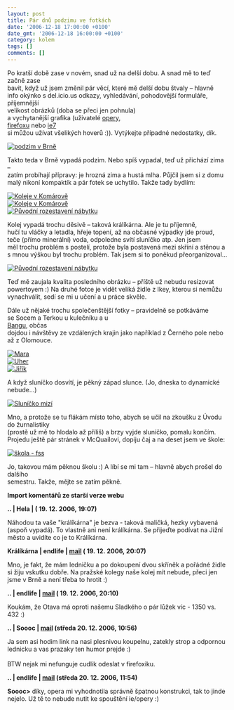 ```yaml
---
layout: post
title: Pár dnů podzimu ve fotkách
date: '2006-12-18 17:00:00 +0100'
date_gmt: '2006-12-18 16:00:00 +0100'
category: kolem
tags: []
comments: []
---
```

<p class="odsazeny">Po kratší době zase v novém, snad už na delší dobu. A&nbsp;snad mě to teď začně zase<br />
bavit, když už jsem změnil pár věcí, které mě delší dobu štvaly &ndash; hlavně<br />
info okýnko s del.icio.us odkazy, vyhledávání, pohodovější formuláře, příjemnější<br />
velikost obrázků (doba se přeci jen pohnula)<br />
a vychytanější grafika (uživatelé <a href="http://opera.com">opery</a>,<br />
<a href="http://firefox.czilla.cz/">firefoxu</a> nebo <a href="http://www.microsoft.com/windows/ie/">ie7</a><br />
si můžou užívat všelikých hoverů :)). Vytýkejte případné nedostatky, dík.</p>
<div >
<a href="%base_url%/assets/old-images/podzim2.jpg"><img alt="podzim v Brně" src="%base_url%/assets/old-images/podzim2.jpg"></a>
</div>
<p>Takto teda v Brně vypadá podzim. Nebo spíš vypadal, teď už přichází zima &ndash;<br />
zatím probíhají přípravy: je hrozná zima a hustá mlha. Půjčil jsem si z domu<br />
malý nikoní kompaktík a pár fotek se uchytilo. Takže tady bydlím:</p>
<div >
<a href="%base_url%/assets/old-images/komarov.jpg"><img alt="Koleje v Komárově" src="%base_url%/assets/old-images/komarov.jpg"></a><br />
<a href="%base_url%/assets/old-images/kolejni-chodba.jpg"><img alt="Koleje v Komárově" src="%base_url%/assets/old-images/kolejni-chodba.jpg"></a><br />
<a href="%base_url%/assets/old-images/kolej-puvodni.jpg"><img alt="Původní rozestavení nábytku" src="%base_url%/assets/old-images/kolej-puvodni.jpg"></a>
</div>
<p>Kolej vypadá trochu děsivě &ndash; taková králíkárna. Ale je tu příjemně,<br />
hučí tu vláčky a letadla, hřeje topení, až na občasné výpadky jde proud,<br />
teče (přímo minerální) voda, odpoledne svítí sluníčko atp. Jen jsem<br />
měl trochu problém s postelí, protože byla postavená mezi skříní a stěnou a<br />
s mnou výškou byl trochu problém. Tak jsem si to poněkud přeorganizoval...</p>
<div >
<a href="%base_url%/assets/old-images/kolej-prestavena.jpg"><img alt="Původní rozestavení nábytku" src="%base_url%/assets/old-images/kolej-prestavena.jpg"></a>
</div>
<p>Teď mě zaujala kvalita posledního obrázku &ndash; příště už nebudu resizovat<br />
powertoyem :) Na druhé fotce je vidět veliká židle z Ikey, kterou si nemůžu<br />
vynachválit, sedí se mi u učení a u práce skvěle.</p>
<p>Dále už nějaké trochu společenštější fotky &ndash; pravidelně se potkáváme<br />
se Socem a Terkou u kulečníku a u<br />
<a href="http://www.hrajeme.cz/hrajeme/GameDetail.aspx?id_hry=279">Bangu</a>, občas<br />
dojdou i návštěvy ze vzdálených krajin jako například z Černého pole nebo až z Olomouce.</p>
<div >
<a href="%base_url%/assets/old-images/mara-pije.jpg"><img alt="Mara" src="%base_url%/assets/old-images/mara-pije.jpg"></a><br />
<a href="%base_url%/assets/old-images/uher-kulec.jpg"><img alt="Uher" src="%base_url%/assets/old-images/uher-kulec.jpg"></a><br />
<a href="%base_url%/assets/old-images/jirik.jpg"><img alt="Jiřík" src="%base_url%/assets/old-images/jirik.jpg"></a>
</div>
<p>A když sluníčko dosvítí, je pěkný západ slunce. (Jo, dneska to dynamické nebude...)</p>
<div >
<a href="%base_url%/assets/old-images/zapad-slunce.jpg"><img alt="Sluníčko mizí" src="%base_url%/assets/old-images/zapad-slunce.jpg"></a>
</div>
<p>Mno, a protože se tu flákám místo toho, abych se učil na zkoušku z Úvodu do žurnalistiky<br />
(prostě už mě to hlodalo až příliš) a brzy vyjde sluníčko, pomalu končím.<br />
Projedu ještě pár stránek v McQuailovi, dopiju čaj a na deset jsem ve škole:</p>
<div >
<a href="%base_url%/assets/old-images/skola.jpg"><img alt="škola - fss" src="%base_url%/assets/old-images/skola.jpg"></a>
</div>
<p>Jo, takovou mám pěknou školu :) A líbí se mi tam &ndash; hlavně abych prošel do dalšího<br />
semestru. Takže, mějte se zatím pěkně.</p>
<div class="import-komentaru">
<p><strong>Import komentářů ze starší verze webu</strong></p>
<div class="comment">
<p style="font-weight:bold"><span class="compredmet">..</span> | <span class="comname">Hela</span> | (&nbsp;19.&nbsp;12.&nbsp;2006,&nbsp;19:07)</p>
<p>Náhodou ta vaše &quot;králíkárna&quot; je bezva - taková maličká, hezky vybavená (aspoň vypadá). To vlastně ani není králíkárna. Se přijeďte podívat na Jižní město a uvidíte co je to Králíkárna. </p>
</div>
<div class="comment">
<p style="font-weight:bold"><span class="compredmet">Králíkárna</span> | <span class="comname">endlife</span> |  <a href="mailto:jan.martinek@post.cz">mail</a> (&nbsp;19.&nbsp;12.&nbsp;2006,&nbsp;20:07)</p>
<p>Mno, je fakt, že mám ledničku a po dokoupení dvou skříněk a pořádné židle si žiju vskutku dobře. Na pražské kolegy naše kolej mít nebude, přeci jen jsme v Brně a není třeba to hrotit :) </p>
</div>
<div class="comment">
<p style="font-weight:bold"><span class="compredmet">..</span> | <span class="comname">endlife</span> |  <a href="mailto:jan.martinek@post.cz">mail</a> (&nbsp;19.&nbsp;12.&nbsp;2006,&nbsp;20:10)</p>
<p>Koukám, že Otava má oproti našemu Sladkého o pár lůžek víc - 1350 vs. 432 :) </p>
</div>
<div class="comment">
<p style="font-weight:bold"><span class="compredmet">..</span> | <span class="comname">Soooc</span> |  <a href="mailto:xsoc@post.cz">mail</a> (středa&nbsp;20.&nbsp;12.&nbsp;2006,&nbsp;10:56)</p>
<p>Ja sem asi hodim link na nasi plesnivou koupelnu, zatekly strop a odpornou lednicku a vas prazaky ten humor prejde :) <br>  <br> BTW nejak mi nefunguje cudlik odeslat v firefoxiku. </p>
</div>
<div class="comment">
<p style="font-weight:bold"><span class="compredmet">..</span> | <span class="comname">endlife</span> |  <a href="mailto:jan.martinek@post.cz">mail</a> (středa&nbsp;20.&nbsp;12.&nbsp;2006,&nbsp;11:54)</p>
<p><strong>Soooc&gt;</strong> díky, opera mi vyhodnotila správně špatnou konstrukci, tak to jinde nejelo. Už tě to nebude nutit ke spouštění ie/opery :) </p>
</div>
</div>
